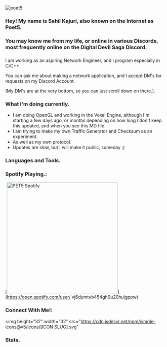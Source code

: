 
![poet5](https://user-images.githubusercontent.com/78241083/124529505-95675000-ddbf-11eb-81b8-92649386915a.png)



### Hey! My name is Sahil Kajuri, also known on the Internet as Poet5.

### You may know me from my life, or online in various Discords, most frequently online on the Digital Devil Saga Discord.

###  

I am working as an aspiring Network Engineer, and I program especially in C/C++.

You can ask me about making a network application, and I accept DM's for requests on my Discord Account.

(My DM's are at the very bottom, so you can just scroll down on there.).



### What I'm doing currently.

- I am doing OpenGL and working in the Voxel Engine, although I'm starting a few days ago, or months depending on how long I don't keep this updated, and when you see this MD file.
- I am trying to make my own Traffic Generator and Checksum as an experiment.
- As well as my own protocol.
- Updates are slow, but I will make it public,  someday ;)

### Languages and Tools.


### Spotify Playing.:
[<img src="https://now-playing-codestackr.vercel.app/api/spotify-playing" alt="PET5 Spotify" width="350" />](https://open.spotify.com/user/	vj6dymtvb454gh0u20hulgppw)



### Connect With Me!: 
<img height="32" width="32" src="https://cdn.jsdelivr.net/npm/simple-icons@v5/icons/[ICON SLUG].svg"


### Stats.

